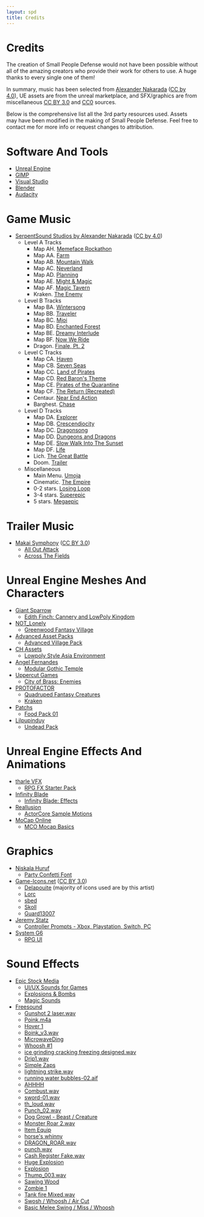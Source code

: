 ```yaml
---
layout: spd
title: Credits
---
```


# Credits

The creation of Small People Defense would not have been possible without all of the amazing creators who provide their work for others to use. A huge thanks to every single one of them!

In summary, music has been selected from [Alexander Nakarada](https://www.serpentsoundstudios.com/) ([CC by 4.0](http://creativecommons.org/licenses/by/4.0/)), UE assets are from the unreal marketplace, and SFX/graphics are from miscellaneous [CC BY 3.0](https://creativecommons.org/licenses/by/3.0/) and [CC0](https://creativecommons.org/publicdomain/zero/1.0/) sources.

Below is the comprehensive list all the 3rd party resources used. Assets may have been modified in the making of Small People Defense. Feel free to contact me for more info or request changes to attribution.

# Software And Tools

* [Unreal Engine](https://www.unrealengine.com/)
* [GIMP](https://www.gimp.org/)
* [Visual Studio](https://visualstudio.microsoft.com/)
* [Blender](https://www.blender.org/)
* [Audacity](https://www.audacityteam.org/)

# Game Music

* [SerpentSound Studios by Alexander Nakarada](https://www.serpentsoundstudios.com/) ([CC by 4.0](http://creativecommons.org/licenses/by/4.0/))
  * Level A Tracks
    * Map AH. [Memeface Rockathon](https://soundcloud.com/serpentsoundstudios/memeface-rockathon)
    * Map AA. [Farm](https://soundcloud.com/serpentsoundstudios/farm)
    * Map AB. [Mountain Walk](https://soundcloud.com/serpentsoundstudios/mountain-walk)
    * Map AC. [Neverland](https://soundcloud.com/serpentsoundstudios/neverland-no-copyright-cinematic-fantasy-music)
    * Map AD. [Planning](https://soundcloud.com/serpentsoundstudios/planning)
    * Map AE. [Might & Magic](https://soundcloud.com/serpentsoundstudios/might-magic)
    * Map AF. [Magic Tavern](https://soundcloud.com/serpentsoundstudios/magic-tavern)
    * Kraken. [The Enemy](https://soundcloud.com/serpentsoundstudios/the-enemy)
  * Level B Tracks
    * Map BA. [Wintersong](https://soundcloud.com/serpentsoundstudios/wintersong)
    * Map BB. [Traveler](https://soundcloud.com/serpentsoundstudios/traveler-celtic-soundtrack)
    * Map BC. [Mjoi](https://soundcloud.com/serpentsoundstudios/mjoi)
    * Map BD. [Enchanted Forest](https://soundcloud.com/serpentsoundstudios/enchanted-forest)
    * Map BE. [Dreamy Interlude](https://soundcloud.com/serpentsoundstudios/dreamy-interlude)
    * Map BF. [Now We Ride](https://soundcloud.com/serpentsoundstudios/now-we-ride)
    * Dragon. [Finale, Pt. 2](https://soundcloud.com/serpentsoundstudios/9-finale-part-ii)
  * Level C Tracks
    * Map CA. [Haven](https://soundcloud.com/serpentsoundstudios/haven)
    * Map CB. [Seven Seas](https://soundcloud.com/serpentsoundstudios/seven-seas)
    * Map CC. [Land of Pirates](https://soundcloud.com/serpentsoundstudios/land-of-pirates)
    * Map CD. [Red Baron's Theme](https://soundcloud.com/serpentsoundstudios/red-barons-theme)
    * Map CE. [Pirates of the Quarantine](https://soundcloud.com/serpentsoundstudios/pirates-of-the-quarantine)
    * Map CF. [The Return (Recreated)](https://soundcloud.com/serpentsoundstudios/epic-orchestral-the-return-version-2)
    * Centaur. [Near End Action](https://soundcloud.com/serpentsoundstudios/near-end-action)
    * Barghest. [Chase](https://soundcloud.com/serpentsoundstudios/3-chase-44-1khz-16bit)
  * Level D Tracks
    * Map DA. [Explorer](https://soundcloud.com/serpentsoundstudios/4-explorer)
    * Map DB. [Crescendiocity](https://soundcloud.com/serpentsoundstudios/crescendiocity)
    * Map DC. [Dragonsong](https://soundcloud.com/serpentsoundstudios/dragonsong)
    * Map DD. [Dungeons and Dragons](https://soundcloud.com/serpentsoundstudios/dungeons-and-dragons)
    * Map DE. [Slow Walk Into The Sunset](https://soundcloud.com/serpentsoundstudios/slow-walk-into-the-sunset)
    * Map DF. [Life](https://soundcloud.com/serpentsoundstudios/1-life)
    * Lich. [The Great Battle](https://soundcloud.com/serpentsoundstudios/the-great-battle)
    * Doom. [Trailer](https://soundcloud.com/serpentsoundstudios/1-trailer)
  * Miscellaneous
    * Main Menu. [Umoja](https://soundcloud.com/serpentsoundstudios/ethnic-orchestral-umoja-royalty-free-download)
    * Cinematic. [The Empire](https://soundcloud.com/serpentsoundstudios/the-empire-epic-fantasy-soundtrack)
    * 0-2 stars. [Losing Loop](https://soundcloud.com/serpentsoundstudios/losing-loop)
    * 3-4 stars. [Superepic](https://soundcloud.com/serpentsoundstudios/superepic)
    * 5 stars. [Megaepic](https://soundcloud.com/serpentsoundstudios/megaepic)

# Trailer Music
* [Makai Symphony](http://makai-symphony.com/) ([CC BY 3.0](https://creativecommons.org/licenses/by-sa/3.0/))
  * [All Out Attack](https://soundcloud.com/makai-symphony/all-out-attack-epic-battle)
  * [Across The Fields](https://soundcloud.com/makai-symphony/across-the-fields)

# Unreal Engine Meshes And Characters

* [Giant Sparrow](https://www.giantsparrow.com/)
  * [Edith Finch: Cannery and LowPoly Kingdom](https://www.unrealengine.com/marketplace/en-US/product/ef-cannery-kingdom)
* [NOT_Lonely](https://not-lonely.com/)
  * [Greenwood Fantasy Village](https://www.unrealengine.com/marketplace/en-US/product/resubmission-for-release-greenwood-fantasy-village)
* [Advanced Asset Packs](https://www.advancedpacks.com/)
  * [Advanced Village Pack](https://www.unrealengine.com/marketplace/en-US/product/advanced-village-pack)
* [CH Assets](https://assetstore.unity.com/publishers/5166)
  * [Lowpoly Style Asia Environment](https://www.unrealengine.com/marketplace/en-US/product/lowpoly-style-asia-environment)
* [Angel Fernandes](https://angelfernandes.artstation.com/)
  * [Modular Gothic Temple](https://www.unrealengine.com/marketplace/en-US/product/modular-gothic-temple-medieval-winter-snow)
* [Uppercut Games](https://www.uppercut-games.com/)
  * [City of Brass: Enemies](https://www.unrealengine.com/marketplace/en-US/product/b7cbc53813a24db1a5bd42f75151698c)
* [PROTOFACTOR](https://protofactor.biz/)
  * [Quadruped Fantasy Creatures](https://www.unrealengine.com/marketplace/en-US/product/7f7775996f7442b187f6fa510ec9d289)
  * [Kraken](https://www.unrealengine.com/marketplace/en-US/product/kraken)
* [Patchs](https://www.unrealengine.com/marketplace/en-US/profile/Patchs)
  * [Food Pack 01](https://www.unrealengine.com/marketplace/en-US/product/food-pack)
* [Lilpupinduy](https://www.unrealengine.com/marketplace/en-US/profile/Lilpupinduy?count=20&sortBy=effectiveDate&sortDir=DESC&start=0)
  * [Undead Pack](https://www.unrealengine.com/marketplace/en-US/product/undead-pack-01)

# Unreal Engine Effects And Animations

* [tharle VFX](https://www.tharlevfx.com/)
  * [RPG FX Starter Pack](https://www.unrealengine.com/marketplace/en-US/product/rpg-fx-starter-pack)
* [Infinity Blade](https://www.epicgames.com/infinityblade/en-US/home)
  * [Infinity Blade: Effects](https://www.unrealengine.com/marketplace/en-US/product/infinity-blade-effects)
* [Reallusion](https://www.reallusion.com/)
  * [ActorCore Sample Motions](https://www.unrealengine.com/marketplace/en-US/product/actorcore-daily-motion)
* [MoCap Online](https://mocaponline.com/)
  * [MCO Mocap Basics](https://www.unrealengine.com/marketplace/en-US/product/28fc3cc4332541e3b0037d67a65e5d6d)

# Graphics

* [Niskala Huruf](https://www.etsy.com/shop/nhfonts)
  * [Party Confetti Font](https://www.fontspace.com/party-confetti-font-f69513)
* [Game-Icons.net](https://game-icons.net/) ([CC BY 3.0](https://creativecommons.org/licenses/by/3.0/))
  * [Delapouite](https://delapouite.com/) (majority of icons used are by this artist)
  * [Lorc](https://lorcblog.blogspot.com/)
  * [sbed](http://opengameart.org/content/95-game-icons)
  * [Skoll](https://game-icons.net/)
  * [Guard13007](https://guard13007.com/)
* [Jeremy Statz](http://kittehface.com)
  * [Controller Prompts - Xbox, Playstation, Switch, PC](https://opengameart.org/content/free-controller-prompts-xbox-playstation-switch-pc)
* [System G6](https://opengameart.org/users/system-g6)
  * [RPG UI](https://opengameart.org/content/rpg-ui-1)

# Sound Effects

* [Epic Stock Media](https://epicstockmedia.com)
  * [UI/UX Sounds for Games](https://epicstockmedia.com/freesounds/esm-free-sounds-week-1/)
  * [Explosions & Bombs](https://epicstockmedia.com/freesounds/free-sounds-bombandexplosions/)
  * [Magic Sounds](https://epicstockmedia.com/freesounds/magic-sounds-week-6/)
* [Freesound](https://freesound.org/)
  * [Gunshot 2 laser.wav](https://freesound.org/people/GaryQ/sounds/111047/)
  * [Poink.m4a](https://freesound.org/people/Berkem27/sounds/615433/)
  * [Hover 1](https://freesound.org/people/plasterbrain/sounds/237422/)
  * [Boink_v3.wav](https://freesound.org/people/simon.rue/sounds/61847/)
  * [MicrowaveDing](https://freesound.org/people/Oddworld/sounds/171252/)
  * [Whoosh #1](https://freesound.org/people/Kinoton/sounds/427823/)
  * [ice grinding cracking freezing designed.wav](https://freesound.org/people/kyles/sounds/452645/)
  * [Drip1.wav](https://freesound.org/people/acclivity/sounds/25879/)
  * [Simple Zaps](https://freesound.org/people/SomeSine/sounds/404337/)
  * [lightning strike.wav](https://freesound.org/people/parnellij/sounds/74892/)
  * [running water bubbles-02.aif](https://freesound.org/people/kijjaz/sounds/16740/)
  * [AHHHH](https://freesound.org/people/random_intruder/sounds/392172/)
  * [Combust.wav](https://freesound.org/people/GrimGrum/sounds/412558/)
  * [sword-01.wav](https://freesound.org/people/audione/sounds/52458/)
  * [th_loud.wav](https://freesound.org/people/Pingel/sounds/2689/)
  * [Punch_02.wav](https://freesound.org/people/thefsoundman/sounds/118513/)
  * [Dog Growl - Beast / Creature](https://freesound.org/people/coldvet/sounds/404920/)
  * [Monster Roar 2.wav](https://freesound.org/people/quadraslayer/sounds/398908/)
  * [Item Equip](https://freesound.org/people/mrickey13/sounds/518850/)
  * [horse's whinny](https://freesound.org/people/Kubuzz/sounds/347036/)
  * [DRAGON_ROAR.wav](https://freesound.org/people/JoelAudio/sounds/85568/)
  * [punch.wav](https://freesound.org/people/Ekokubza123/sounds/104183/)
  * [Cash Register Fake.wav](https://freesound.org/people/CapsLok/sounds/184438/)
  * [Huge Explosion](https://freesound.org/people/unfa/sounds/259300/)
  * [Explosion](https://freesound.org/people/qubodup/sounds/182429/)
  * [Thump_003.wav](https://freesound.org/people/Brokenphono/sounds/344152/)
  * [Sawing Wood](https://freesound.org/people/Herkules92/sounds/519661/)
  * [Zombie 1](https://freesound.org/people/Under7dude/sounds/163440/)
  * [Tank fire Mixed.wav](https://freesound.org/people/GaryQ/sounds/127845/)
  * [Swosh / Whoosh / Air Cut](https://freesound.org/people/qubodup/sounds/60030/)
  * [Basic Melee Swing / Miss / Whoosh](https://freesound.org/people/SypherZent/sounds/420668/)
